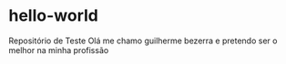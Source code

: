 # hello-world
Repositório de Teste
Olá me chamo guilherme bezerra e pretendo ser o melhor na minha profissão
